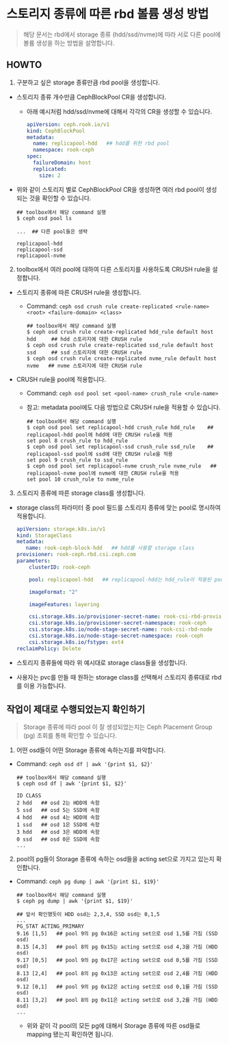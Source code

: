 # 스토리지 종류에 따른 rbd 볼륨 생성 방법

> 해당 문서는 rbd에서 storage 종류 (hdd/ssd/nvme)에 따라 서로 다른 pool에 볼륨 생성을 하는 방법을 설명합니다.


## HOWTO

1. 구분하고 싶은 storage 종류만큼 rbd pool을 생성합니다.

- 스토리지 종류 개수만큼 CephBlockPool CR을 생성합니다.
  - 아래 예시처럼 hdd/ssd/nvme에 대해서 각각의 CR을 생성할 수 있습니다.

    ```yaml
    apiVersion: ceph.rook.io/v1
    kind: CephBlockPool
    metadata:
      name: replicapool-hdd   ## hdd를 위한 rbd pool
      namespace: rook-ceph
    spec:
      failureDomain: host
      replicated:
        size: 2
    ``` 
    
- 위와 같이 스토리지 별로 CephBlockPool CR을 생성하면 여러 rbd pool이 생성되는 것을 확인할 수 있습니다.

    ```shell
    ## toolbox에서 해당 command 실행
    $ ceph osd pool ls
    
    ...  ## 다른 pool들은 생략
    
    replicapool-hdd
    replicapool-ssd
    replicapool-nvme
    ```
    
2. toolbox에서 여러 pool에 대하여 다른 스토리지를 사용하도록 CRUSH rule을 설정합니다.
 
- 스토리지 종류에 따른 CRUSH rule을 생성합니다.
  - Command: `ceph osd crush rule create-replicated <rule-name> <root> <failure-domain> <class>`

    ```shell
    ## toolbox에서 해당 command 실행
    $ ceph osd crush rule create-replicated hdd_rule default host hdd     ## hdd 스토리지에 대한 CRUSH rule
    $ ceph osd crush rule create-replicated ssd_rule default host ssd     ## ssd 스토리지에 대한 CRUSH rule
    $ ceph osd crush rule create-replicated nvme_rule default host nvme   ## nvme 스토리지에 대한 CRUSH rule
    ```

- CRUSH rule을 pool에 적용합니다.
  - Command: `ceph osd pool set <pool-name> crush_rule <rule-name>`
  - 참고: metadata pool에도 다음 방법으로 CRUSH rule을 적용할 수 있습니다.

    ```shell
    ## toolbox에서 해당 command 실행
    $ ceph osd pool set replicapool-hdd crush_rule hdd_rule    ## replicapool-hdd pool에 hdd에 대한 CRUSH rule을 적용
    set pool 8 crush_rule to hdd_rule
    $ ceph osd pool set replicapool-ssd crush_rule ssd_rule    ## replicapool-ssd pool에 ssd에 대한 CRUSH rule을 적용
    set pool 9 crush_rule to ssd_rule
    $ ceph osd pool set replicapool-nvme crush_rule nvme_rule   ## replicapool-nvme pool에 nvme에 대한 CRUSH rule을 적용
    set pool 10 crush_rule to nvme_rule
    ```
  
3. 스토리지 종류에 따른 storage class를 생성합니다. 

- storage class의 파라미터 중 pool 필드를 스토리지 종류에 맞는 pool로 명시하여 적용합니다.

    ```yaml
    apiVersion: storage.k8s.io/v1
    kind: StorageClass
    metadata:
       name: rook-ceph-block-hdd   ## hdd를 사용할 storage class
    provisioner: rook-ceph.rbd.csi.ceph.com
    parameters:
        clusterID: rook-ceph
    
        pool: replicapool-hdd   ## replicapool-hdd는 hdd_rule이 적용된 pool
    
        imageFormat: "2"
    
        imageFeatures: layering
    
        csi.storage.k8s.io/provisioner-secret-name: rook-csi-rbd-provisioner
        csi.storage.k8s.io/provisioner-secret-namespace: rook-ceph
        csi.storage.k8s.io/node-stage-secret-name: rook-csi-rbd-node
        csi.storage.k8s.io/node-stage-secret-namespace: rook-ceph
        csi.storage.k8s.io/fstype: ext4
    reclaimPolicy: Delete
    ```
    
- 스토리지 종류들에 따라 위 예시대로 storage class들을 생성합니다.

- 사용자는 pvc를 만들 때 원하는 storage class를 선택해서 스토리지 종류대로 rbd를 이용 가능합니다.



## 작업이 제대로 수행되었는지 확인하기

> Storage 종류에 따라 pool 이 잘 생성되었는지는 Ceph Placement Group (pg) 조회를 통해 확인할 수 있습니다.


1. 어떤 osd들이 어떤 Storage 종류에 속하는지를 파악합니다.
- Command: `ceph osd df | awk '{print $1, $2}'`

    ```shell
    ## toolbox에서 해당 command 실행
    $ ceph osd df | awk '{print $1, $2}'
    
    ID CLASS
    2 hdd   ## osd 2는 HDD에 속함
    5 ssd   ## osd 5는 SSD에 속함
    4 hdd   ## osd 4는 HDD에 속함
    1 ssd   ## osd 1은 SSD에 속함
    3 hdd   ## osd 3은 HDD에 속함
    0 ssd   ## osd 0은 SSD에 속함
    ...
    ```

2. pool의 pg들이 Storage 종류에 속하는 osd들을 acting set으로 가지고 있는지 확인합니다.
- Command: `ceph pg dump | awk '{print $1, $19}'`

    ```shell
    ## toolbox에서 해당 command 실행
    $ ceph pg dump | awk '{print $1, $19}'
    
    ## 앞서 확인했듯이 HDD osd는 2,3,4, SSD osd는 0,1,5
    ...
    PG_STAT ACTING_PRIMARY
    9.16 [1,5]   ## pool 9의 pg 0x16은 acting set으로 osd 1,5를 가짐 (SSD osd)
    8.15 [4,3]   ## pool 8의 pg 0x15는 acting set으로 osd 4,3을 가짐 (HDD osd)
    9.17 [0,5]   ## pool 9의 pg 0x17은 acting set으로 osd 0,5를 가짐 (SSD osd)
    8.13 [2,4]   ## pool 8의 pg 0x13은 acting set으로 osd 2,4를 가짐 (HDD osd)
    9.12 [0,1]   ## pool 9의 pg 0x12은 acting set으로 osd 0,1를 가짐 (SSD osd)
    8.11 [3,2]   ## pool 8의 pg 0x11은 acting set으로 osd 3,2를 가짐 (HDD osd)
    ...
    ```
    - 위와 같이 각 pool의 모든 pg에 대해서 Storage 종류에 따른 osd들로 mapping 됐는지 확인하면 됩니다.

